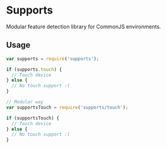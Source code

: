 # Supports

Modular feature detection library for CommonJS environments.

## Usage

```js
var supports = require('supports');

if (supports.touch) {
  // Touch device
} else {
  // No touch support :(
}

// Modular way
var supportsTouch = require('supports/touch');

if (supportsTouch) {
  // Touch device
} else {
  // No touch support :(
}
```
